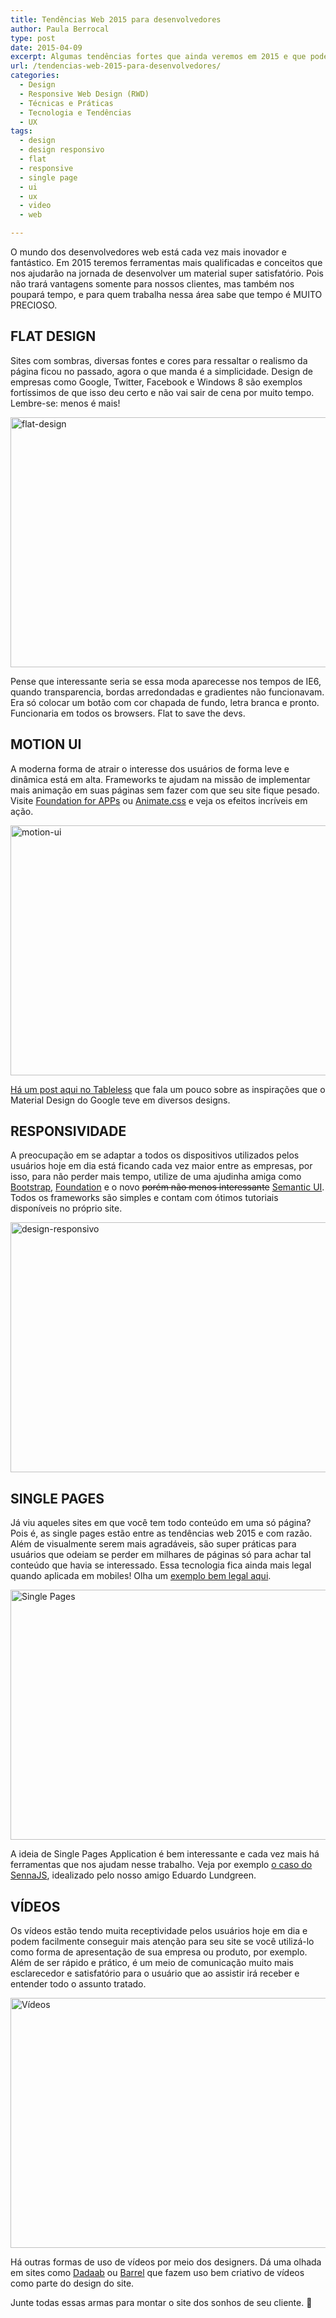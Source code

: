 ```yaml
---
title: Tendências Web 2015 para desenvolvedores
author: Paula Berrocal
type: post
date: 2015-04-09
excerpt: Algumas tendências fortes que ainda veremos em 2015 e que podem perdurar ainda mais.
url: /tendencias-web-2015-para-desenvolvedores/
categories:
  - Design
  - Responsive Web Design (RWD)
  - Técnicas e Práticas
  - Tecnologia e Tendências
  - UX
tags:
  - design
  - design responsivo
  - flat
  - responsive
  - single page
  - ui
  - ux
  - video
  - web

---
```

O mundo dos desenvolvedores web está cada vez mais inovador e fantástico. Em 2015 teremos ferramentas mais qualificadas e conceitos que nos ajudarão na jornada de desenvolver um material super satisfatório. Pois não trará vantagens somente para nossos clientes, mas também nos poupará tempo, e para quem trabalha nessa área sabe que tempo é MUITO PRECIOSO.

## FLAT DESIGN

Sites com sombras, diversas fontes e cores para ressaltar o realismo da página ficou no passado, agora o que manda é a simplicidade. Design de empresas como Google, Twitter, Facebook e Windows 8 são exemplos fortíssimos de que isso deu certo e não vai sair de cena por muito tempo. Lembre-se: menos é mais!

[<img class=" size-full wp-image-48161 aligncenter" src="http://tableless.com.br/uploads/2015/04/flat-design.png" alt="flat-design" width="730" height="400" />][1]

Pense que interessante seria se essa moda aparecesse nos tempos de IE6, quando transparencia, bordas arredondadas e gradientes não funcionavam. Era só colocar um botão com cor chapada de fundo, letra branca e pronto. Funcionaria em todos os browsers. Flat to save the devs.

## MOTION UI

A moderna forma de atrair o interesse dos usuários de forma leve e dinâmica está em alta. Frameworks te ajudam na missão de implementar mais animação em suas páginas sem fazer com que seu site fique pesado. Visite <a href="http://foundation.zurb.com/apps/docs/#!/motion-ui" target="_blank">Foundation for APPs</a> ou <a href="http://daneden.github.io/animate.css/" target="_blank">Animate.css</a> e veja os efeitos incríveis em ação.

[<img class=" size-full wp-image-48162 aligncenter" src="http://tableless.com.br/uploads/2015/04/motion-ui.png" alt="motion-ui" width="730" height="400" />][2]

[Há um post aqui no Tableless][3] que fala um pouco sobre as inspirações que o Material Design do Google teve em diversos designs.

## RESPONSIVIDADE

A preocupação em se adaptar a todos os dispositivos utilizados pelos usuários hoje em dia está ficando cada vez maior entre as empresas, por isso, para não perder mais tempo, utilize de uma ajudinha amiga como <a href="http://getbootstrap.com/" target="_blank">Bootstrap</a>, <a href="http://foundation.zurb.com/" target="_blank">Foundation</a> e o novo <del>porém não menos interessante</del> <a href="http://semantic-ui.com/" target="_blank">Semantic UI</a>. Todos os frameworks são simples e contam com ótimos tutoriais disponíveis no próprio site.

[<img class=" size-full wp-image-48163 aligncenter" src="http://tableless.com.br/uploads/2015/04/design-responsivo.png" alt="design-responsivo" width="730" height="400" />][4]

## SINGLE PAGES

Já viu aqueles sites em que você tem todo conteúdo em uma só página? Pois é, as single pages estão entre as tendências web 2015 e com razão. Além de visualmente serem mais agradáveis, são super práticas para usuários que odeiam se perder em milhares de páginas só para achar tal conteúdo que havia se interessado. Essa tecnologia fica ainda mais legal quando aplicada em mobiles! Olha um <a href="http://www.twitch.tv/year/2014" target="_blank">exemplo bem legal aqui</a>.

[<img class="aligncenter size-full wp-image-48164" src="http://tableless.com.br/uploads/2015/04/single-page.png" alt="Single Pages" width="730" height="400" />][5]

A ideia de Single Pages Application é bem interessante e cada vez mais há ferramentas que nos ajudam nesse trabalho. Veja por exemplo [o caso do SennaJS][6], idealizado pelo nosso amigo Eduardo Lundgreen.

## VÍDEOS

Os vídeos estão tendo muita receptividade pelos usuários hoje em dia e podem facilmente conseguir mais atenção para seu site se você utilizá-lo como forma de apresentação de sua empresa ou produto, por exemplo. Além de ser rápido e prático, é um meio de comunicação muito mais esclarecedor e satisfatório para o usuário que ao assistir irá receber e entender todo o assunto tratado.

[<img class="aligncenter size-full wp-image-48165" src="http://tableless.com.br/uploads/2015/04/videos.png" alt="Vídeos" width="730" height="400" />][7]

Há outras formas de uso de vídeos por meio dos designers. Dá uma olhada em sites como [Dadaab][8] ou [Barrel][9] que fazem uso bem criativo de vídeos como parte do design do site.

Junte todas essas armas para montar o site dos sonhos de seu cliente. 🙂

 [1]: http://tableless.com.br/uploads/2015/04/flat-design.png
 [2]: http://tableless.com.br/uploads/2015/04/motion-ui.png
 [3]: http://tableless.com.br/materialup-uma-colecao-de-conceitos-usando-material-design/
 [4]: http://tableless.com.br/uploads/2015/04/design-responsivo.png
 [5]: http://tableless.com.br/uploads/2015/04/single-page.png
 [6]: http://sennajs.com/
 [7]: http://tableless.com.br/uploads/2015/04/videos.png
 [8]: http://www.dadaabstories.org/
 [9]: http://www.barrelny.com/recap/2012/